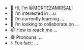 - 👋 Hi, I’m @MORTEZAMIRSALI
- 👀 I’m interested in ...u
- 🌱 I’m currently learning ...
- 💞️ I’m looking to collaborate on ...
- 📫 How to reach me ...
- 😄 Pronouns: ...
- ⚡ Fun fact: ...

<!---
MORTEZAMIRSALI/MORTEZAMIRSALI is a ✨ special ✨ repository because its `README.md` (this file) appears on your GitHub profile.
You can click the Preview link to take a look at your changes.
--->
